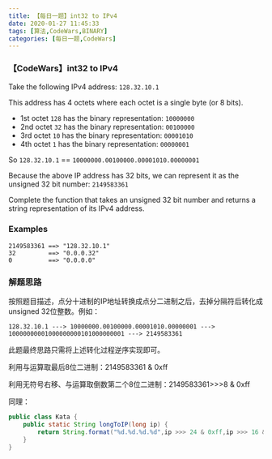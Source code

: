 ```yaml
---
title: 【每日一题】int32 to IPv4
date: 2020-01-27 11:45:33
tags: [算法,CodeWars,BINARY]
categories: [每日一题,CodeWars]
---
```


### 【CodeWars】int32 to IPv4

Take the following IPv4 address: `128.32.10.1`

This address has 4 octets where each octet is a single byte (or 8 bits).

- 1st octet `128` has the binary representation: `10000000`
- 2nd octet `32` has the binary representation: `00100000`
- 3rd octet `10` has the binary representation: `00001010`
- 4th octet `1` has the binary representation: `00000001`

So `128.32.10.1` == `10000000.00100000.00001010.00000001`

Because the above IP address has 32 bits, we can represent it as the unsigned 32 bit number: `2149583361`

Complete the function that takes an unsigned 32 bit number and returns a string representation of its IPv4 address.

<!-- more-->

### Examples

```shell
2149583361 ==> "128.32.10.1"
32         ==> "0.0.0.32"
0          ==> "0.0.0.0"
```



### 解题思路

按照题目描述，点分十进制的IP地址转换成点分二进制之后，去掉分隔符后转化成unsigned 32位整数。例如：

```
128.32.10.1 ---> 10000000.00100000.00001010.00000001 ---> 10000000001000000000101000000001 ---> 2149583361
```

此题最终思路只需将上述转化过程逆序实现即可。



利用与运算取最后8位二进制：2149583361 & 0xff

利用无符号右移、与运算取倒数第二个8位二进制：2149583361>>>8 & 0xff

同理：

```java
public class Kata {
    public static String longToIP(long ip) {
        return String.format("%d.%d.%d.%d",ip >>> 24 & 0xff,ip >>> 16 & 0xff,ip >>> 8 & 0xff,ip & 0xff);
    }
}
```





